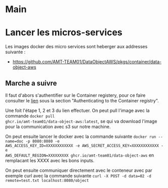 # Main

# Lancer les micros-services

Les images docker des micro services sont heberger aux addresses suivante :
- https://github.com/AMT-TEAM01/DataObjectAWS/pkgs/container/data-object-aws

## Marche a suivre

Il faut d'abors s'authentifier sur le Container registery, pour ce faire consulter le [lien](https://docs.github.com/en/packages/working-with-a-github-packages-registry/working-with-the-container-registry) sous la section "Authenticating to the Container registry". 

Une foit l'étape 1, 2 et 3 du lien effectuer. On peut pull l'image avec la commande <code>docker pull ghcr.io/amt-team01/data-object-aws:latest</code>, se qui va download l'image pour la communication avec s3 sur notre machine.

On peut ensuite lancer le docker avec la commande suivante <code>docker run --name=doc -p 8080:8080 -e AWS_ACCESS_KEY_ID=XXXXXXXXXXXX -e AWS_SECRET_ACCESS_KEY=XXXXXXXXXXXX -e AWS_DEFAULT_REGION=XXXXXXXXX ghcr.io/amt-team01/data-object-aws</code> en remplacant les XXXX avec les bons inputs.

On peut ensuite communiquer directement avec le conteneur avec par exemple curl avec la commande suivante <code>curl -X POST -d data=02 -d remote=test.txt localhost:8080/object</code>
